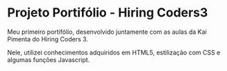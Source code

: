 # Projeto Portifólio - Hiring Coders3

Meu primeiro portifólio, desenvolvido juntamente com as aulas da Kai Pimenta do Hiring Coders 3.

Nele, utilizei conhecimentos adquiridos em HTML5, estilização com CSS e algumas funções Javascript.
